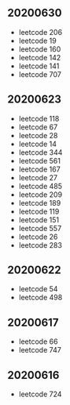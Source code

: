 ## 20200630
* leetcode 206
* leetcode 19
* leetcode 160
* leetcode 142
* leetcode 141
* leetcode 707
## 20200623
* leetcode 118
* leetcode 67
* leetcode 28
* leetcode 14
* leetcode 344
* leetcode 561
* leetcode 167
* leetcode 27
* leetcode 485
* leetcode 209
* leetcode 189
* leetcode 119
* leetcode 151
* leetcode 557
* leetcode 26
* leetcode 283
## 20200622
* leetcode 54
* leetcode 498
## 20200617
* leetcode 66
* leetcode 747
## 20200616
* leetcode 724
